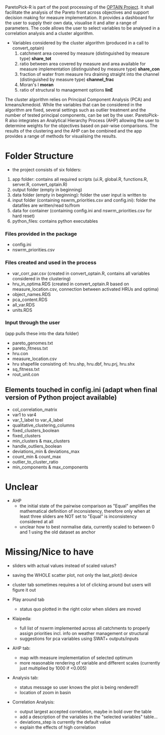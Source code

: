 ParetoPick-R is part of the post processing of the [OPTAIN Project](https://www.optain.eu/). It shall facilitate the analysis of the Pareto front across objectives and support decision making for measure implementation.
It provides a dashboard for the user to supply their own data, visualise it and alter a range of parameters. 
The code allows the user to select variables to be analysed in a correlation analysis and a cluster algorithm. 

* Variables considered by the cluster algorithm (produced in a call to convert_optain)
  1. catchment area covered by measure (distinguished by measure type) **share_tot**
  2. ratio between area covered by measure and area available for measure implementation (distinguished by measure type) **share_con**
  3. fraction of water from measure hru draining straight into the channel (distinguished by measure type) **channel_frac**
  4. Moran's I **moran**
  5. ratio of structural to management options **linE**


The cluster algorithm relies on Principal Component Analysis (PCA) and kmeans/kmedoid. While the variables that can be considered in 
the algorithm are fixed, several settings such as outlier treatment and the number of tested principal components, can be set by the user. 
ParetoPick-R also integrates an Analytical Hierarchy Process (AHP) allowing the user to determine weights for the objectives based on pair-wise comparisons. The results of the clustering and the AHP can be combined and the app provides a range of methods for visualising the results.


# Folder Structure
* the project consists of six folders:
1. app folder: contains all required scripts (ui.R, global.R, functions.R, server.R, convert_optain.R)
2. output folder (empty in beginning)
3. data folder (empty in beginning): folder the user input is written to
4. input folder (containing nswrm_priorities.csv and config.ini): folder the datafiles are written/read to/from 
5. data for container (containing config.ini and nswrm_priorities.csv for hard reset)
6. python_files: contains python executables 

### Files provided in the package
* config.ini 
* nswrm_priorities.csv 

### Files created and used in the process
* var_corr_par.csv (created in convert_optain.R, contains all variables considered in the clustering)
* hru_in_optima.RDS (created in convert_optain.R based on measure_location.csv, connection between activated HRUs and optima)
* object_names.RDS
* pca_content.RDS
* all_var.RDS
* units.RDS

### Input through the user 
(app pulls these into the data folder)
* pareto_genomes.txt
* pareto_fitness.txt
* hru.con
* measure_location.csv
* hru shapefile consisting of: hru.shp, hru.dbf, hru.prj, hru.shx
* sq_fitness.txt
* rout_unit.con

## Elements touched in config.ini (adapt when final version of Python project available)
* col_correlation_matrix
* var1 to var4
* var_1_label to var_4_label
* qualitative_clustering_columns
* fixed_clusters_boolean
* fixed_clusters
* min_clusters & max_clusters
* handle_outliers_boolean
* deviations_min & deviations_max
* count_min & count_max
* outlier_to_cluster_ratio
* min_components & max_components

# Unclear
* AHP
  * the initial state of the pairwise comparison as "Equal" amplifies the mathematical definition of inconsistency, therefore only when at least three sliders are NOT set to "Equal" is inconsistency considered at all
  * unclear how to best normalise data, currently scaled to between 0 and 1 using the old dataset as anchor

# Missing/Nice to have
* sliders with actual values instead of scaled values?
* saving the WHOLE scatter plot, not only the last_plot() device
* cluster tab sometimes requires a lot of clicking around but users will figure it out

* Play around tab
  * status quo plotted in the right color when sliders are moved

* Klaipeda:
  * full list of nswrm implemented across all catchments to properly assign priorities incl. info on weather management or structural
  * suggestions for pca variables using SWAT+ outputs/inputs
 
* AHP tab: 
  * map with measure implementation of selected optimum
  * more reasonable rendering of variable and different scales (currently just multiplied by 1000 if <0.005)

* Analysis tab: 
  * status message so user knows the plot is being rendered!!
  * location of zoom in basin
  
* Correlation Analysis:
  * output largest accepted correlation, maybe in bold over the table
  * add a description of the variables in the "selected variables" table...
  * deviations_step is currently the default value 
  * explain the effects of high correlation


